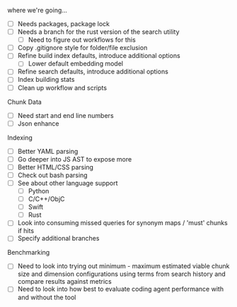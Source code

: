 where we're going...

- [ ] Needs packages, package lock
- [ ] Needs a branch for the rust version of the search utility
  - [ ] Need to figure out workflows for this
- [ ] Copy .gitignore style for folder/file exclusion
- [ ] Refine build index defaults, introduce additional options
  - [ ] Lower default embedding model
- [ ] Refine search defaults, introduce additional options
- [ ] Index building stats
- [ ] Clean up workflow and scripts

Chunk Data
- [ ] Need start and end line numbers
- [ ] Json enhance

Indexing
- [ ] Better YAML parsing
- [ ] Go deeper into JS AST to expose more
- [ ] Better HTML/CSS parsing
- [ ] Check out bash parsing
- [ ] See about other language support
  - [ ] Python
  - [ ] C/C++/ObjC
  - [ ] Swift
  - [ ] Rust
- [ ] Look into consuming missed queries for synonym maps / 'must' chunks if hits
- [ ] Specify additional branches

Benchmarking
- [ ] Need to look into trying out minimum - maximum estimated viable chunk size and dimension configurations using terms from search history and compare results against metrics
- [ ] Need to look into how best to evaluate coding agent performance with and without the tool 
